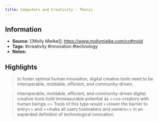 ```yaml
---
title: Computers and Creativity - Thesis
---
```

## Information
- **Source:** [[Molly Mielke]]; https://www.mollymielke.com/cc#mold
- **Tags:** #creativity #innovation #technology 
- **Notes:** 

## Highlights
> to foster optimal human innovation, digital creative tools need to be interoperable, moldable, efficient, and community-driven.

> Interoperable, moldable, efficient, and community-driven digital creative tools hold immeasurable potential as ==co-creators with human beings.== Tools of this type would ==lower the barrier to entry== and ==make all users toolmakers and owners== in an expanded definition of technological innovation.

